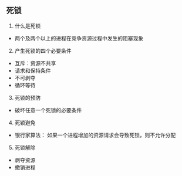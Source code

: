 ## 死锁
1. 什么是死锁
- 两个及两个以上的进程在竞争资源过程中发生的阻塞现象
2. 产生死锁的四个必要条件
- 互斥：资源不共享
- 请求和保持条件
- 不可剥夺
- 循环等待
3. 死锁的预防
- 破坏任意一个死锁的必要条件
4. 死锁避免
- 银行家算法： 如果一个进程增加的资源请求会导致死锁，则不允许分配

5. 死锁解除
- 剥夺资源
- 撤销进程
